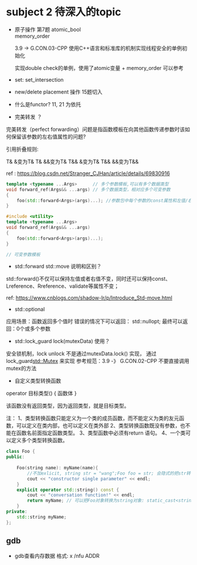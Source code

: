 # subject 2 待深入的topic

* 原子操作  第7题
  atomic_bool  
  memory_order

  3.9 -> G.CON.03-CPP 使用C++语言和标准库的机制实现线程安全的单例初始化

  实现double check的单例，使用了atomic变量  +  memory_order   可以参考


* set: set_intersection


* new/delete placement 操作  15题切入


* 什么是functor?  11, 21 为依托
  

* 完美转发 ？

完美转发（perfect forwarding）问题是指函数模板在向其他函数传递参数时该如何保留该参数的左右值属性的问题?

引用折叠规则:

T& &变为T&
T& &&变为T&
T&& &变为T&
T&& &&变为T&&

ref : https://blog.csdn.net/Stranger_CJHan/article/details/69830916

```c++
template <typename ...Args>      // 多个参数模板,可以有多个数据类型
void forward_ref(Args&& ...args) // 多个数据类型，相对应多个可变参数
{
    foo(std::forward<Args>(args)...); //参数包中每个参数的const属性和左值/右值属性都被保持
}
```



```c++
#include <utility>
template <typename ...Args>
void forward_ref(Args&& ...args)
{
    foo(std::forward<Args>(args)...);
}

// 可变参数模板

```
* std::forward  std::move 说明和区别？

std::forward<T>()不仅可以保持左值或者右值不变，同时还可以保持const、Lreference、Rreference、validate等属性不变；

ref: https://www.cnblogs.com/shadow-lr/p/Introduce_Std-move.html



* std::optional<TYPE> 

应用场景：函数返回多个值时    错误的情况下可以返回： std::nullopt;   最终可以返回：0个或多个参数



* std::lock_guard<Mutex> lock(mutexData) 使用？

安全锁机制，lock unlock 不是通过mutexData.lock() 实现， 通过lock_guard<std::Mutex> 来实现
参考规范：3.9  -》 G.CON.02-CPP 不要直接调用mutex的方法


* 自定义类型转换函数


operator 目标类型()
{
函数体
}

该函数没有返回类型，因为返回类型，就是目标类型。

注：
1、类型转换函数只能定义为一个类的成员函数，而不能定义为类的友元函数，可以定义在类内部，也可以定义在类外部
2、类型转换函数既没有参数，也不能在函数名前面指定函数类型。
3、类型函数中必须有return 语句。
4、一个类可以定义多个类型转换函数。


```c++
class Foo {
public:
    
    Foo(string name): myName(name){
        //不加exlicit, string str = "wang";Foo foo = str; 会隐式的把str转化为Foo对象;
        cout << "constructor single parameter" << endl;
    } 
    explicit operator std::string() const {
        cout << "conversation function!" << endl;
        return myName; // 可以把Foo对象转换为string对象: static_cast<string>(foo);
    }
private:
    std::string myName;
};

```






## gdb


* gdb查看内存数据
  格式: x /nfu  ADDR

